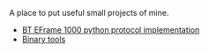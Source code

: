 A place to put useful small projects of mine.

  * [BT EFrame 1000 python protocol implementation](http://code.google.com/p/adqmisc/wiki/eframe)
  * [Binary tools](http://code.google.com/p/adqmisc/wiki/bintools)
